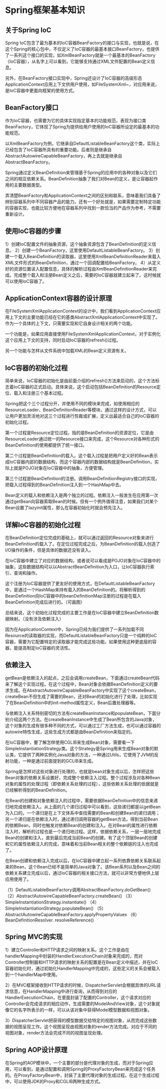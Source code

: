 # Spring框架基本知识
## 关于Spring IoC
Spring IoC包含了最为基本的IoC容器BeanFactory的接口与实现，也就是说，在这个Spring的核心包中，不仅定义了IoC容器的最基本接口BeanFactory，也提供了一系列这个接口的实现，如XmlBeanFactory就是一个最基本的BeanFactory（IoC容器），从名字上可以看到，它能够支持通过XML文件配置的Bean定义信息。

另外，在BeanFactory接口实现中，Spring还设计了IoC容器的高级形态ApplicationContext应用上下文供用户使用，如FileSystemXml\~，对应用来说，是IoC容器中更面向框架的使用方式。

## BeanFactory接口
作为IoC容器，也需要为它的具体实现指定基本的功能规范，表现为接口类BeanFactory，它体现了Spring为提供给用户使用的IoC容器所设定的最基本的功能规范。

以XmlBeanFactory为例，它继承自DefaultListableBeanFactory这个类，实际上已经包含了IoC容器所具有的重要功能。后者则是继承自AbstractAutowireCapableBeanFactory，再上去就是继承自AbstractBeanFactory。

Spring通过定义BeanDefinition来管理基于Spring的应用中的各种对象以及它们之间的相互依赖关系。BeanDefinition抽象了我们对Bean的定义，是让容器起作用的主要数据类型。

弄清楚BeanFactory和ApplicationContext之间的区别和联系，意味着我们具备了辨别容器系列中不同容器产品的能力。还有一个好处就是，如果需要定制特定功能的容器实现，也能比较方便地在容器系列中找到一款恰当的产品作为参考，不需要重新设计。

## 使用IoC容器的步骤
1）创建IoC配置文件的抽象资源，这个抽象资源包含了BeanDefinition的定义信息。
2）创建一个BeanFactory，这里使用DefaultListableBeanFactory。
3）创建一个载入BeanDefinition的读取器，这里使用XmlBeanDefinitionReader来载入XML文件形式的BeanDefinition，通过一个回调配置给BeanFactory。
4）从定义好的资源位置读入配置信息，具体的解析过程由XmlBeanDefinitionReader来完成。完成整个载入和注册Bean定义之后，需要的IoC容器就建立起来了。这时候就可以使用IoC容器了。

## ApplicationContext容器的设计原理
在FileSystemXmlApplicationContext的设计中，我们看到ApplicationContext应用上下文的主要功能已经在它的基类AbstractXmlApplicationContext中实现了。作为一个具体的上下文，只需要实现和它自身设计相关的两个功能。

一个功能是，如果应用直接使用FileSystemXmlApplicationContext，对于实例化这个应用上下文的支持，同时启动IoC容器的refresh()过程。

另一个功能与怎样从文件系统中加载XML的Bean定义资源有关。

## IoC容器的初始化过程
简单来说，IoC容器的初始化是由前面介绍的refresh()方法来启动的，这个方法标志着IoC容器的正式启动。具体来说，这个启动包括BeanDefinition的Resource定位、载入和注册三个基本过程。

Spring把这个三个过程分开，并使用不同的模块来完成，如使用相应的ResourceLoader、BeanDefinitionReader等模块，通过这样的设计方式，可以让用户更加灵活地对这三个过程进行剪裁或扩展，定义出最适合自己的IoC容器的初始化过程。

第一个过程是Resource定位过程。指的是BeanDefinition的资源定位，它是由ResourceLoader通过统一的Resource接口来完成，这个Resource对各种形式的BeanDefinition的使用都提供了统一接口。

第二个过程是BeanDefinition的载入。这个载入过程是把用户定义好的Bean表示成IoC容器内部的数据结构，而这个容器内部的数据结构就是BeanDefinition，实际上就是POJO对象在IoC容器中的抽象，方便管理。

第三个过程是BeanDefinition的注册。调用BeanDefinitionRegistry接口的实现，把载入过程得到的BeanDefinition注入到一个HashMap中去。

Bean定义的载入和依赖注入是两个独立的过程。依赖注入一般发生在应用第一次通过getBean向容器索取Bean的时候。但有一个例外值得注意，如果我们对某个Bean设置了lazyinit属性，那么在容器初始化时就会预先注入。

## 详解IoC容器的初始化过程
在BeanDefinition定位完成的基础上，就可以通过返回的Resource对象来进行BeanDefinition的载入了。在定位过程完成之后，为BeanDefinition的载入创造了I/O操作的条件，但是具体的数据还没有读入。

在IoC容器中建立了对应的数据结构，或者说可以看成是POJO对象在IoC容器中的抽象，这些数据结构可以以AbstractBeanDefinition为入口，让IoC容器执行索引、查询和操作。

这个注册为IoC容器提供了更友好的使用方式，在DefaultListableBeanFactory中，是通过一个HashMap来持有载入的BeanDefinition的。将解析得到的BeanDefinition向IoC容器中的beanDefinitionMap注册的过程是在载入BeanDefinition完成后进行的。（可画图）

总结来说，这个初始化过程完成的主要工作是在IoC容器中建立BeanDefinition数据映射。（没有涉及依赖注入）

因为在ApplicationContext中，Spring已经为我们提供了一系列加载不同Resource的读取器的实现，而DefaultListableBeanFactory只是一个纯粹的IoC容器，需要为它配置特定的读取器才能完成这些功能。如果使用这种更底层的容器，能提高制定IoC容器的灵活性。

## 依赖注入
getBean是依赖注入的起点，之后会调用createBean，下面通过createBean代码来了解这个实现过程。在这个过程中，Bean对象会依据BeanDefinition定义的要求生成。在AbstractAutowireCapableBeanFactory中实现了这个createBean，createBean不但生成了需要的Bean，还对Bean的初始化进行了处理，比如实现了在BeanDefinition中的init-method属性定义，Bean后置处理器等。

与依赖注入关系特别密切的方法有createBeanInstance和populateBean，下面分别介绍这两个方法。在createBeanInstance中生成了Bean所包含的Java对象，这个对象的生成有很多种不同的方式，可以通过工厂方法生成，也可以通过容器的autowire特性生成，这些生成方式都是由BeanDefinition来指定的。

在IoC容器中，要了解怎样使用CGLIB来生成Bean对象，需要看一下SimpleInstantiationStrategy类。这个Strategy是Spring用来生成Bean对象的默认类，它提供了两种实例化Java对象的方法，一种通过Utils，它使用了JVM的反射功能，一种是通过前面提到的GCLIB来生成。

Spring是怎样对这些对象进行处理的，也就是bean对象生成以后，怎样把这些Bean对象的依赖关系设置好，完成整个依赖注入过程。整个过程涉及对各种Bean对象的属性的处理过程（即依赖关系处理的过程），这些依赖关系处理的依据就是已经解析得到的BeanDefinition。

在Bean的创建和对象依赖注入的过程中，需要依据BeanDefinition中的信息来递归地完成依赖注入。从上面的几个递归过程中可以看到，这些递归都是以getBean为入口的。一个递归是在上下文体系中查找需要的Bean和创建Bean的递归调用；另一个递归是在依赖注入时，通过递归调用容器的getBean方法，得到当前Bean的依赖Bean，同时也触发对依赖Bean的创建和注入。在对Bean的属性进行依赖注入时，解析的过程也是一个递归地过程。这样，依据依赖关系，一层一层地完成Bean的创建和注入，直到最后完成当前Bean的创建。有了这个顶层Bean的创建和它的属性依赖注入的完成，意味着和当前Bean相关的整个依赖链的注入也完成了。

在Bean创建和依赖注入完成以后，在IoC容器中建立起一系列依靠依赖关系联系起来的Bean，这个Bean已经不是简单的Java对象了。该Bean系列以及Bean之间的依赖关系建立完成以后，通过IoC容器的相关接口方法，就可以非常方便地供上层应用使用了。

（1）DefaultListableBeanFactory调用AbstractBeanFactory.doGetBean()
（2）AbstractAutowireCapableBeanFactory.createBean()
（3）SimpleInstantiationStrategy.instantiate()
（4）SimpleInstantiationStrategy.populateBean()
（5）AbstractAutowireCapableBeanFactory.applyPropertyValues
（6）BeanDefinitionResolver. resolveReference()

## Spring MVC的实现
1）建立Controller和HTTP请求之间的映射关系。这个工作是由在handlerMapping中封装的HandlerExecutionChain对象来完成的，而对Controller控制器和HTTP请求的映射关系的配置是在Bean定义中描述，并在IoC容器初始化时，通过初始化HandlerMapping中完成的，这些定义的关系会被载入到一个handlerMap中使用。

2）在MVC框架接收到HTTP请求的时候，DispatcherServlet会根据具体的URL请求信息，在HandlerMapping中进行查询，从而得到对应的HandlerExecutionChain，在里面封装了配置的Controller，这个请求对应的Controller会完成请求的相应动作，生成需要的ModelAndView对象，这个对象就像它的名字所表示的一样，可以从该对象中获得Model模型数据和视图对象。

3）DispatcherServlet把获得的模型数据交给特定的视图对象，从而完成这些数据的视图呈现工作。这个视图呈现由视图对象的render方法完成。对应于不同的视图对象，render方法会完成不同的视图呈现处理。

## Spring AOP设计原理
在Spring的AOP模块中，一个主要的部分是代理对象的生成，而对于Spring应用，可以看到，是通过配置和调用Spring的ProxyFactoryBean来完成这个任务的。在ProxyFactoryBean中，封装了主要代理对象的生成过程。在这个生成过程中，可以使用JDK的Proxy和CGLIB两种生成方式。












